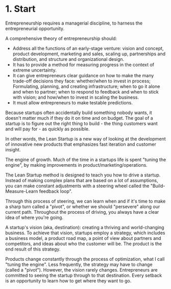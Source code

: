 # 1. Start
Entrepreneurship requires a managerial discipline, to harness the entrepreneurial opportunity. 

A comprehensive theory of entrepreneurship should:
- Address all the functions of an early-stage venture: vision and concept, product development, marketing and sales, scaling up, partnerships and distribution, and structure and organizational design.
- It has to provide a method for measuring progress in the context of extreme uncertainty. 
- It can give entrepreneurs clear guidance on how to make the many trade-off decisions they face: whether/when to invest in process; Formulating, planning, and creating infrastructure; when to go it alone and when to partner; when to respond to feedback and when to stick with vision; and how/when to invest in scaling the business. 
- It must allow entrepreneurs to make testable predictions.

Because startups often accidentally build something nobody wants, it doesn't matter much if they do it on time and on budget. The goal of a startup is to figure out the right thing to build - the thing customers want and will pay for - as quickly as possible. 

In other words, the Lean Startup is a new way of looking at the development of innovative new products that emphasizes fast iteration and customer insight.

The engine of growth. Much of the time in a startups life is spent "tuning the engine", by making improvements in product/marketing/operations.

The Lean Startup method is designed to teach you how to drive a startup. Instead of making complex plans that are based on a lot of assumptions, you can make constant adjustments with a steering wheel called the "Build-Measure-Learn feedback loop".

Through this process of steering, we can learn when and if it's time to make a sharp turn called a "pivot", or whether we should "persevere" along our current path. Throughout the process of driving, you always have a clear idea of where you're going. 

A startup's vision (aka, destination): creating a thriving and world-changing business. To achieve that vision, startups employ a strategy, which includes a business model, a product road map, a point of view about partners and competitors, and ideas about who the customer will be. The product is the end result of this strategy. 

Products change constantly through the process of optimization, what I call "tuning the engine". Less frequently, the strategy may have to change (called a "pivot"). However, the vision rarely changes. Entrepreneurs are committed to seeing the startup through to that destination. Every setback is an opportunity to learn how to get where they want to go. 
